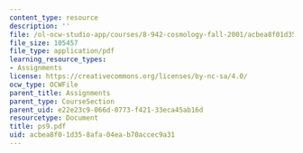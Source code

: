 ```yaml
---
content_type: resource
description: ''
file: /ol-ocw-studio-app/courses/8-942-cosmology-fall-2001/acbea8f01d358afa04eab70accec9a31_ps9.pdf
file_size: 105457
file_type: application/pdf
learning_resource_types:
- Assignments
license: https://creativecommons.org/licenses/by-nc-sa/4.0/
ocw_type: OCWFile
parent_title: Assignments
parent_type: CourseSection
parent_uid: e22e23c9-066d-0773-f421-33eca45ab16d
resourcetype: Document
title: ps9.pdf
uid: acbea8f0-1d35-8afa-04ea-b70accec9a31
---
```

